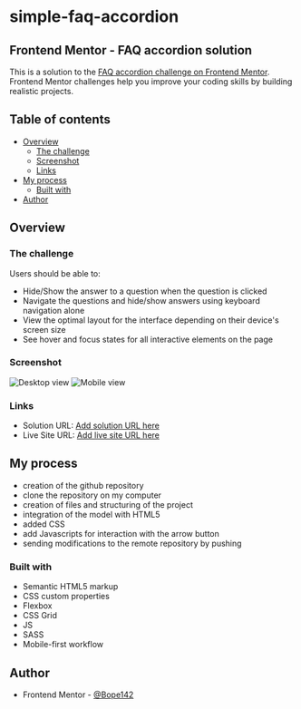 # simple-faq-accordion

## Frontend Mentor - FAQ accordion solution

This is a solution to the [FAQ accordion challenge on Frontend Mentor](https://www.frontendmentor.io/challenges/faq-accordion-wyfFdeBwBz). Frontend Mentor challenges help you improve your coding skills by building realistic projects.

## Table of contents

- [Overview](#overview)
  - [The challenge](#the-challenge)
  - [Screenshot](#screenshot)
  - [Links](#links)
- [My process](#my-process)
  - [Built with](#built-with)
- [Author](#author)

## Overview

### The challenge

Users should be able to:

- Hide/Show the answer to a question when the question is clicked
- Navigate the questions and hide/show answers using keyboard navigation alone
- View the optimal layout for the interface depending on their device's screen size
- See hover and focus states for all interactive elements on the page

### Screenshot

![Desktop view](./screenshot/screenshot_1.jpg)
![Mobile view](./screenshot/screenshot_2.jpg)

### Links

- Solution URL: [Add solution URL here](https://your-solution-url.com)
- Live Site URL: [Add live site URL here](https://your-live-site-url.com)

## My process

- creation of the github repository
- clone the repository on my computer
- creation of files and structuring of the project
- integration of the model with HTML5
- added CSS
- add Javascripts for interaction with the arrow button
- sending modifications to the remote repository by pushing

### Built with

- Semantic HTML5 markup
- CSS custom properties
- Flexbox
- CSS Grid
- JS
- SASS
- Mobile-first workflow

## Author

- Frontend Mentor - [@Bope142](https://www.frontendmentor.io/profile/Bope142)
